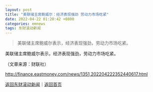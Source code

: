 ```yaml
---
layout: post
title: "美联储主席鲍威尔：经济表现强劲 劳动力市场吃紧"
date: 2022-04-22 01:20:42 +0800
categories: emnews
tags: 东财滚动新闻
---
```

> 美联储主席鲍威尔表示，经济表现强劲，劳动力市场吃紧。

<p>美联储主席鲍威尔表示，经济表现强劲，劳动力市场吃紧。</p><p class="em_media">（文章来源：财联社）</p>

<http://finance.eastmoney.com/news/1351,202204222352440617.html>

[返回东财滚动新闻](//finews.withounder.com/emnews/)｜[返回首页](//finews.withounder.com/)